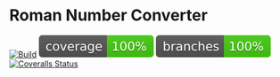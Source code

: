 # Roman Number Converter
[![Build](https://github.com/sass0lino/prova/actions/workflows/build.yml/badge.svg)](https://github.com/sass0lino/prova/actions/workflows/build.yml)
![coverage](.github/badges/jacoco.svg)
![branches_coveralls](.github/badges/branches.svg)
[![Coveralls Status](https://coveralls.io/repos/github/sass0lino/prova/badge.svg?branch=main)](https://coveralls.io/github/sass0lino/prova?branch=main)